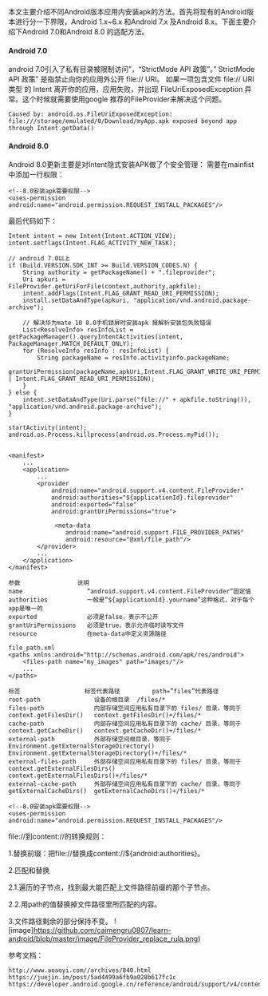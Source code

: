 本文主要介绍不同Android版本应用内安装apk的方法。首先将现有的Android版本进行分一下界限，Android 1.x~6.x 和Android 7.x 及Android 8.x。下面主要介绍下Android 7.0和Android 8.0 的适配方法。

#### Android 7.0
android 7.0引入了私有目录被限制访问”，“StrictMode API 政策”。” StrictMode API 政策” 是指禁止向你的应用外公开 file:// URI。 如果一项包含文件 file:// URI类型 的 Intent 离开你的应用，应用失败，并出现 FileUriExposedException 异常。这个时候就需要使用google 推荐的FileProvider来解决这个问题。

```
Caused by: android.os.FileUriExposedException: 
file:///storage/emulated/0/Download/myApp.apk exposed beyond app through Intent.getData()
```

#### Android 8.0
Android 8.0更新主要是对Intent隐式安装APK做了个安全管理：
需要在mainfist中添加一行权限：

```
<!--8.0安装apk需要权限-->
<uses-permission android:name="android.permission.REQUEST_INSTALL_PACKAGES"/>
```

最后代码如下：

```
Intent intent = new Intent(Intent.ACTION_VIEW);
intent.setflags(Intent.FLAG_ACTIVITY_NEW_TASK);

// android 7.0以上
if (Build.VERSION.SDK_INT >= Build.VERSION_CODES.N) {
    String authority = getPackageName() + ".fileprovider";
    Uri apkuri = FileProvider.getUriForFile(context,authority,apkfile);
    intent.addFlags(Intent.FLAG_GRANT_READ_URI_PERMISSION);
    install.setDataAndType(apkuri, "application/vnd.android.package-archive");
    
    // 解决华为mate 10 8.0手机锁屏时安装apk 报解析安装包失败错误
    List<ResolveInfo> resInfoList = getPackageManager().queryIntentActivities(intent, PackageManager.MATCH_DEFAULT_ONLY);
    for (ResolveInfo resInfo : resInfoList) {
        String packageName = resInfo.activityinfo.packageName;
        grantUriPermission(packageName,apkUri,Intent.FLAG_GRANT_WRITE_URI_PERMISSION | Intent.FLAG_GRANT_READ_URI_PERMISSION);
    }
} else {
    intent.setDataAndType(Uri.parse("file://" + apkfile.toString()), "application/vnd.android.package-archive");
}

startActivity(intent);
android.os.Process.killprocess(android.os.Process.myPid());


<manifest>
    ...
    <application>
        ...
        <provider
            android:name="android.support.v4.content.FileProvider"
            android:authorities="${applicationId}.fileprovider"
            android:exported="false"
            android:grantUriPermissions="true">
            
             <meta-data
                android:name="android.support.FILE_PROVIDER_PATHS"
                android:resource="@xml/file_path"/>
        </provider>
        ...
    </application>
</manifest>

参数	              说明
name	              “android.support.v4.content.FileProvider”固定值
authorities  	      一般是”${applicationId}.yourname”这种格式，对于每个app是唯一的
exported	          必须是false，表示不公开
grantUriPermissions	  必须是true，表示允许临时读写文件
resource	          在meta-data中定义资源路径

file_path.xml
<paths xmlns:android="http://schemas.android.com/apk/res/android">
    <files-path name="my_images" path="images/"/>
    ...
</paths>

标签	                标签代表路径	       path=”files”代表路径
root-path	            设备的根目录	/files/*
files-path	            内部存储空间应用私有目录下的 files/ 目录，等同于context.getFilesDir()	context.getFilesDir()+/files/*
cache-path	            内部存储空间应用私有目录下的 cache/ 目录，等同于context.getCacheDir()	context.getCacheDir()+/files/*
external-path	        外部存储空间根目录，等同于Environment.getExternalStorageDirectory()	Environment.getExternalStorageDirectory()+/files/*
external-files-path	    外部存储空间应用私有目录下的 files/ 目录，等同于context.getExternalFilesDirs()	context.getExternalFilesDirs()+/files/*
external-cache-path	    外部存储空间应用私有目录下的 cache/ 目录，等同于getExternalCacheDirs()	getExternalCacheDirs()+/files/*

<!--8.0安装apk需要权限-->
<uses-permission android:name="android.permission.REQUEST_INSTALL_PACKAGES"/>

```

file://到content://的转换规则：

1.替换前缀：把file://替换成content://${android:authorities}。

2.匹配和替换

2.1.遍历的子节点，找到最大能匹配上文件路径前缀的那个子节点。

2.2.用path的值替换掉文件路径里所匹配的内容。

3.文件路径剩余的部分保持不变。
![image]https://github.com/caimengru0807/learn-android/blob/master/image/FileProvider_replace_rula.png)

参考文档：

```
http://www.aoaoyi.com//archives/840.html
https://juejin.im/post/5ad4499a6fb9a028b617fc1c
https://developer.android.google.cn/reference/android/support/v4/content/FileProvider
```



